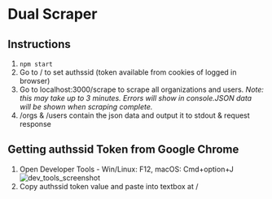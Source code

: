 # Dual Scraper

## Instructions

1. `npm start`
1. Go to / to set authssid (token available from cookies of logged in browser)
1. Go to localhost:3000/scrape to scrape all organizations and users. _Note: this may take up to 3 minutes. Errors will show in console.JSON data will be shown when scraping complete._
1. /orgs & /users contain the json data and output it to stdout & request response

## Getting authssid Token from Google Chrome

1. Open Developer Tools - Win/Linux: F12, macOS: Cmd+option+J
![dev_tools_screenshot](http://i.imgur.com/lcqRsZe.png)
1. Copy authssid token value and paste into textbox at /
